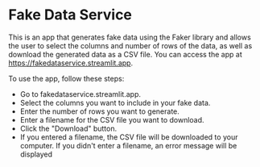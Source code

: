 # Fake Data Service
This is an app that generates fake data using the Faker library and allows the user to select the columns and number of rows of the data, as well as download the generated data as a CSV file. You can access the app at https://fakedataservice.streamlit.app.

To use the app, follow these steps:

- Go to fakedataservice.streamlit.app.
- Select the columns you want to include in your fake data.
- Enter the number of rows you want to generate.
- Enter a filename for the CSV file you want to download.
- Click the "Download" button.
- If you entered a filename, the CSV file will be downloaded to your computer. If you didn't enter a filename, an error message will be displayed
